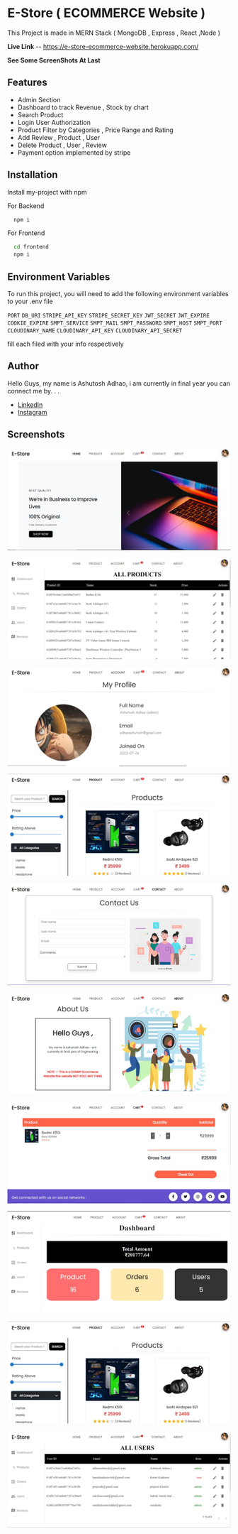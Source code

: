
# E-Store ( ECOMMERCE Website )

This Project is made in MERN Stack ( MongoDB , Express , React ,Node ) 

**Live Link** -- https://e-store-ecommerce-website.herokuapp.com/

**See Some ScreenShots At Last** 



## Features

- Admin Section
- Dashboard to track Revenue , Stock by chart 
- Search Product
- Login User Authorization  
- Product Filter by Categories , Price Range and Rating 
- Add Review , Product , User 
- Delete Product , User , Review 
- Payment option implemented by stripe 



## Installation

Install my-project with npm

For Backend
```bash
  npm i
```
For Frontend
```bash
  cd frontend
  npm i
```

    
## Environment Variables

To run this project, you will need to add the following environment variables to your .env file

`PORT`
`DB_URI`
`STRIPE_API_KEY`
`STRIPE_SECRET_KEY`
`JWT_SECRET`
`JWT_EXPIRE`
`COOKIE_EXPIRE`
`SMPT_SERVICE`
`SMPT_MAIL`
`SMPT_PASSWORD`
`SMPT_HOST`
`SMPT_PORT`
`CLOUDINARY_NAME`
`CLOUDINARY_API_KEY`
`CLOUDINARY_API_SECRET`

fill each filed with your info respectively




## Author

Hello Guys, my name is Ashutosh Adhao, i am currently in final year you can connect me by. . .
- [LinkedIn](https://www.linkedin.com/in/ashutoshadhao/)
- [Instagram](https://www.instagram.com/ashutoshadhao/)


## Screenshots

![App Screenshot](./ScreenShot/HomePage.JPG)

![App Screenshot](./ScreenShot/AllProductsPage.JPG)

![App Screenshot](./ScreenShot/AccountPage.JPG)

![App Screenshot](./ScreenShot/ProductPage.JPG)

![App Screenshot](./ScreenShot/ContactPage.JPG)

![App Screenshot](./ScreenShot/AboutPage.JPG)

![App Screenshot](./ScreenShot/CartPage.JPG)

![App Screenshot](./ScreenShot/Dashboard.JPG)

![App Screenshot](./ScreenShot/ProductPage.JPG)

![App Screenshot](./ScreenShot/AllUsersPage.JPG)

<!-- ![App Screenshot](./ScreenShot)

![App Screenshot](./ScreenShot)

![App Screenshot](./ScreenShot)

![App Screenshot](./ScreenShot)

![App Screenshot](./ScreenShot)

![App Screenshot](./ScreenShot)

![App Screenshot](./ScreenShot) -->




